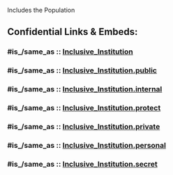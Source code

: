 
Includes the Population 


## Confidential Links & Embeds: 

### #is_/same_as :: [Inclusive_Institution](/_Standards/Society/Economics/Institution/Inclusive_Institution.md) 

### #is_/same_as :: [Inclusive_Institution.public](/_public/Society/Economics/Institution/Inclusive_Institution.public.md) 

### #is_/same_as :: [Inclusive_Institution.internal](/_internal/Society/Economics/Institution/Inclusive_Institution.internal.md) 

### #is_/same_as :: [Inclusive_Institution.protect](/_protect/Society/Economics/Institution/Inclusive_Institution.protect.md) 

### #is_/same_as :: [Inclusive_Institution.private](/_private/Society/Economics/Institution/Inclusive_Institution.private.md) 

### #is_/same_as :: [Inclusive_Institution.personal](/_personal/Society/Economics/Institution/Inclusive_Institution.personal.md) 

### #is_/same_as :: [Inclusive_Institution.secret](/_secret/Society/Economics/Institution/Inclusive_Institution.secret.md)

